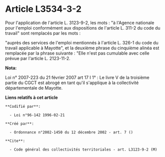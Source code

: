 # Article L3534-3-2

Pour l'application de l'article L. 3123-9-2, les mots : "à l'Agence nationale pour l'emploi conformément aux dispositions de
l'article L. 311-2 du code du travail" sont remplacés par les mots :

"auprès des services de l'emploi mentionnés à l'article L. 326-1 du code du travail applicable à Mayotte", et la deuxième
phrase du cinquième alinéa est remplacée par la phrase suivante : "Elle n'est pas cumulable avec celle prévue par l'article
L. 2123-11-2.

**Nota:**

Loi n° 2007-223 du 21 février 2007 art 17 I 1° : Le livre V de la troisième partie du CGCT est abrogé en tant qu'il
s'applique à la collectivité départementale de Mayotte.

**Liens relatifs à cet article**

	**Codifié par**:

	  - Loi n°96-142 1996-02-21

	**Créé par**:

	  - Ordonnance n°2002-1450 du 12 décembre 2002 - art. 7 ()

	**Cite**:

	  - Code général des collectivités territoriales - art. L3123-9-2 (M)
